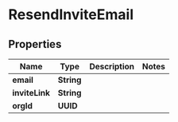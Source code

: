 

# ResendInviteEmail


## Properties

| Name | Type | Description | Notes |
|------------ | ------------- | ------------- | -------------|
|**email** | **String** |  |  |
|**inviteLink** | **String** |  |  |
|**orgId** | **UUID** |  |  |



